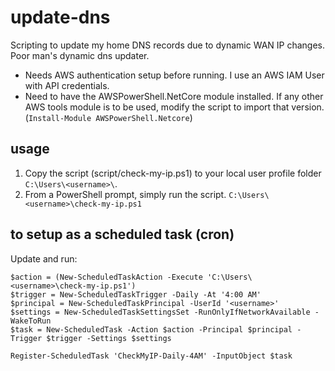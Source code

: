 # update-dns
Scripting to update my home DNS records due to dynamic WAN IP changes. Poor man's dynamic dns updater.

- Needs AWS authentication setup before running. I use an AWS IAM User with API credentials.
- Need to have the AWSPowerShell.NetCore module installed. If any other AWS tools module is to be used, modify the script to import that version.
(`Install-Module AWSPowerShell.Netcore`)

## usage
1. Copy the script (script/check-my-ip.ps1) to your local user profile folder `C:\Users\<username>\`.
1. From a PowerShell prompt, simply run the script.
`C:\Users\<username>\check-my-ip.ps1`

## to setup as a scheduled task (cron)
Update <username> and run:
```
$action = (New-ScheduledTaskAction -Execute 'C:\Users\<username>\check-my-ip.ps1')
$trigger = New-ScheduledTaskTrigger -Daily -At '4:00 AM'
$principal = New-ScheduledTaskPrincipal -UserId '<username>'
$settings = New-ScheduledTaskSettingsSet -RunOnlyIfNetworkAvailable -WakeToRun
$task = New-ScheduledTask -Action $action -Principal $principal -Trigger $trigger -Settings $settings

Register-ScheduledTask 'CheckMyIP-Daily-4AM' -InputObject $task
```